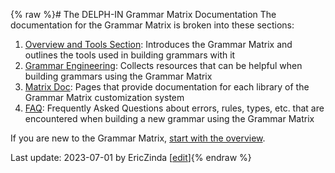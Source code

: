 {% raw %}# The DELPH-IN Grammar Matrix Documentation
The documentation for the Grammar Matrix is broken into these sections:

1. [Overview and Tools Section](https://delph-in.github.io/docs/matrix/MatrixTop): Introduces the Grammar Matrix and outlines the tools used in building grammars with it
2. [Grammar Engineering](https://delph-in.github.io/docs/matrix/MatrixDevConventions): Collects resources that can be helpful when building grammars using the Grammar Matrix
3. [Matrix Doc](https://delph-in.github.io/docs/matrix/MatrixDocTop): Pages that provide documentation for each library of the Grammar Matrix customization system
4. [FAQ](https://delph-in.github.io/docs/matrix/GrammarEngineeringFAQ): Frequently Asked Questions about errors, rules, types, etc. that are encountered when building a new grammar using the Grammar Matrix

If you are new to the Grammar Matrix, [start with the overview](https://delph-in.github.io/docs/matrix/MatrixTop).

Last update: 2023-07-01 by EricZinda [[edit](https://github.com/delph-in/docs/edit/main/MatrixDocsOverview.md)]{% endraw %}